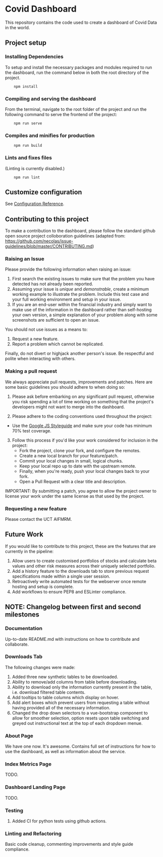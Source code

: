 # Covid Dashboard
This repository contains the code used to create a dashboard of Covid Data in the world.

## Project setup

### Installing Dependencies
To setup and install the necessary packages and modules required to run the dashboard, run the command below in both the root directory of the project.
```
    npm install
```

### Compiling and serving the dashboard
From the terminal, navigate to the root folder of the project and run the following command to serve the frontend of the project:
```
    npm run serve
```

### Compiles and minifies for production
```
    npm run build
```

### Lints and fixes files
(Linting is currently disabled.)
```
    npm run lint
```

## Customize configuration
See [Configuration Reference](https://cli.vuejs.org/config/).


## Contributing to this project
To make a contribution to the dashboard, please follow the standard github open source project colloboration guidelines (adapted from: https://github.com/necolas/issue-guidelines/blob/master/CONTRIBUTING.md)
### Raising an Issue
Please provide the following information when raising an issue:
1. First search the existing issues to make sure that the problem you have detected has not already been reported.
2. Assuming your issue is _unique_ and _demonstrable_, create a minimum working example to illustrate the problem. Include this test case and your full working environment and setup in your issue. 
3. If you are an end-user within the financial industry and simply want to make use of the information in the dashboard rather than self-hosting your own version, a simple explanation of your problem along with some screenshots are sufficient to open an issue.

You should not use issues as a means to:
1. Request a new feature.
2. Report a problem which cannot be replicated.

Finally, do not divert or highjack another person's issue. Be respectful and polite when interacting with others.

### Making a pull request
We always appreciate pull requests, improvements and patches. Here are some basic guidelines you should adhere to when doing so:
1. Please ask before embarking on any significant pull request, otherwise you risk spending a lot of time working on something that the project's developers might not want to merge into the dashboard.

2. Please adhere to the coding conventions used throughout the project: 
* Use the [Google JS Styleguide](https://google.github.io/styleguide/jsguide.html) and make sure your code has minimum 70% test coverage.

3. Follow this process if you'd like your work considered for inclusion in the project:
    * Fork the project, clone your fork, and configure the remotes.
    * Create a new local branch for your feature/patch.
    * Commit your local changes in small, logical chunks.
    * Keep your local repo up to date with the upstream remote.
    * Finally, when you're ready, push your local changes back to your fork.
    * Open a Pull Request with a clear title and description.

IMPORTANT: By submitting a patch, you agree to allow the project owner to license your work under the same license as that used by the project.

### Requesting a new feature
Please contact the UCT AIFMRM.

## Future Work
If you would like to contribute to this project, these are the features that are currently in the pipeline:
1. Allow users to create customised portfolios of stocks and calculate beta values and other risk measures across their uniquely selected portfolio.
2. Add a history feature to the downloads tab to store previous request specifications made within a single user session.
3. Retroactively write automated tests for the webserver once remote hosting and setup is complete.
4. Add workflows to ensure PEP8 and ESLinter compliance.

## NOTE: Changelog between first and second milestones
### Documentation
Up-to-date README.md with instructions on how to contribute and collaborate.

### Downloads Tab
The following changes were made:
1. Added three new synthetic tables to be downloaded.
2. Ability to remove/add columns from table before downloading.
3. Ability to download only the information currently present in the table, i.e. download filtered table contents.
4. Add tooltips to table columns which display on hover.
5. Add alert boxes which prevent users from requesting a table without having provided all of the necessary information.
6. Changed the drop down selectors to a vue-bootstrap component to allow for smoother selection, option resets upon table switching and greyed out instructional text at the top of each dropdown menue.

### About Page
We have one now. It's awesome. Contains full set of instructions for how to use the dashboard, as well as information about the service.

### Index Metrics Page
TODO.

### Dashboard Landing Page
TODO.

### Testing
1. Added CI for python tests using github actions.

### Linting and Refactoring
Basic code cleanup, commenting improvements and style guide compliance.
